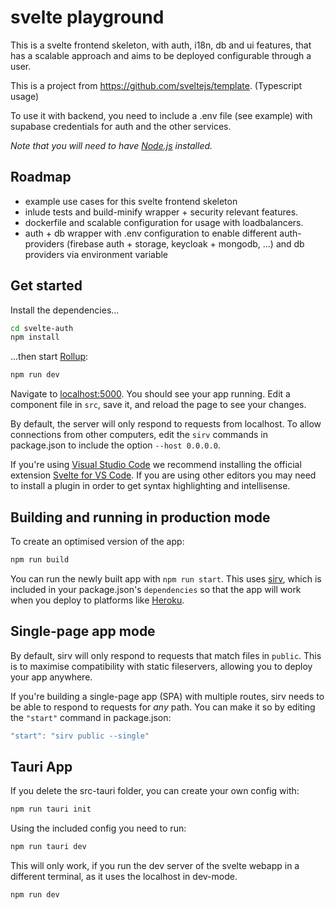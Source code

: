 # svelte playground

This is a svelte frontend skeleton, with auth, i18n, db and ui features, that has a scalable approach and aims to be deployed configurable through a user.

This is a project from https://github.com/sveltejs/template. (Typescript usage)

To use it with backend, you need to include a .env file (see example) with supabase credentials for auth and the other services.

*Note that you will need to have [Node.js](https://nodejs.org) installed.*

## Roadmap
- example use cases for this svelte frontend skeleton 
- inlude tests and build-minify wrapper + security relevant features.
- dockerfile and scalable configuration for usage with loadbalancers.
- auth + db wrapper with .env configuration to enable different auth-providers (firebase auth + storage, keycloak + mongodb, ...) and db providers via environment variable


## Get started

Install the dependencies...

```bash
cd svelte-auth
npm install
```

...then start [Rollup](https://rollupjs.org):

```bash
npm run dev
```

Navigate to [localhost:5000](http://localhost:3000). You should see your app running. Edit a component file in `src`, save it, and reload the page to see your changes.

By default, the server will only respond to requests from localhost. To allow connections from other computers, edit the `sirv` commands in package.json to include the option `--host 0.0.0.0`.

If you're using [Visual Studio Code](https://code.visualstudio.com/) we recommend installing the official extension [Svelte for VS Code](https://marketplace.visualstudio.com/items?itemName=svelte.svelte-vscode). If you are using other editors you may need to install a plugin in order to get syntax highlighting and intellisense.

## Building and running in production mode

To create an optimised version of the app:

```bash
npm run build
```

You can run the newly built app with `npm run start`. This uses [sirv](https://github.com/lukeed/sirv), which is included in your package.json's `dependencies` so that the app will work when you deploy to platforms like [Heroku](https://heroku.com).


## Single-page app mode

By default, sirv will only respond to requests that match files in `public`. This is to maximise compatibility with static fileservers, allowing you to deploy your app anywhere.

If you're building a single-page app (SPA) with multiple routes, sirv needs to be able to respond to requests for *any* path. You can make it so by editing the `"start"` command in package.json:

```js
"start": "sirv public --single"
```

## Tauri App

If you delete the src-tauri folder, you can create your own config with:

```bash
npm run tauri init
```

Using the included config you need to run:

```bash
npm run tauri dev
```

This will only work, if you run the dev server of the svelte webapp in a different terminal, as it uses the localhost in dev-mode.

```bash
npm run dev
```
